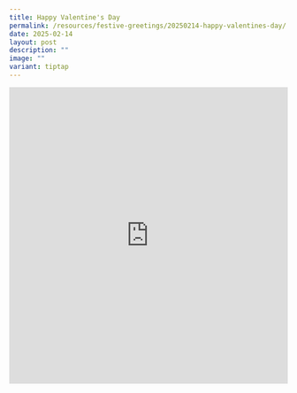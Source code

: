 ```yaml
---
title: Happy Valentine's Day
permalink: /resources/festive-greetings/20250214-happy-valentines-day/
date: 2025-02-14
layout: post
description: ""
image: ""
variant: tiptap
---
```

<div class="iframe-wrapper">
<iframe style="border:none;overflow:hidden" height="536" width="100%" allowfullscreen="true" frameborder="0" src="https://www.facebook.com/plugins/post.php?href=https%3A%2F%2Fwww.facebook.com%2Falpshealthcaresupplychain%2Fposts%2Fpfbid02QbxDvPQM6d9MvEkHhFWfDhWFYGpQEcT431YUf8mxMEcieZKStfkigXLrHFpjk1J1l&amp;show_text=true&amp;width=100%"></iframe>
</div>
<p></p>